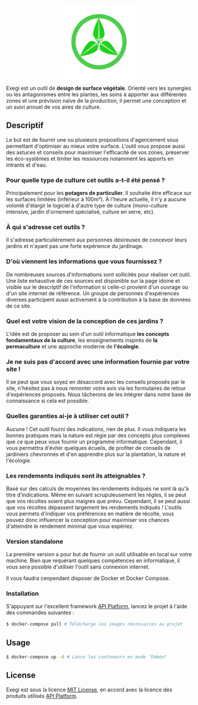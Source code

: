 <div align="center"><img src="client/public/logo.png" alt="API Platform"></div>

Exegi est un outil de **design de surface végétale**. Orienté vers les synergies ou les antagonismes entre les plantes, les soins à apporter aux différentes zones et une prévision naïve de la production, il permet une conception et un suivi annuel de vos aires de culture.

## Descriptif

Le but est de fournir une ou plusieurs propositions d'agencement vous permettant d'optimiser au mieux votre surface. L'outil vous propose aussi des astuces et conseils pour maximiser l'efficacité de vos zones, préserver les éco-systèmes et limiter les ressources notamment les apports en intrants et d'eau.

### Pour quelle type de culture cet outils a-t-il été pensé ?

Principalement pour les **potagers de particulier**. Il souhaite être efficace sur les surfaces limitées (inférieur à 100m²). À l'heure actuelle, il n'y a aucune volonté d'élargir le logiciel à d'autre type de culture (mono-culture intensive, jardin d'ornement spécialisé, culture en serre, etc).

### À qui s'adresse cet outils ?

Il s'adresse particuliérement aux personnes désireuses de concevoir leurs jardins et n'ayant pas une forte expérience du jardinage.

### D'où viennent les informations que vous fournissez ?

De nombreuses sources d'informations sont sollicités pour réaliser cet outil.
Une liste exhaustive de ces sources est disponible sur la page idoine et visible sur le descriptif de l'information si celle-ci provient d'un ouvrage ou d'un site internet de référence.
Un groupe de personnes d'expériences diverses participent aussi activement à la contribution à la base de données de ce site.

### Quel est votre vision de la conception de ces jardins ?

L'idée est de proposer au sein d'un outil informatique **les concepts fondamentaux de la culture**, les enseignements inspirés de **la permaculture** et une approche moderne de **l'écologie**.

### Je ne suis pas d'accord avec une information fournie par votre site !

Il se peut que vous soyez en désaccord avec les conseils proposés par le site, n'hésitez pas à nous remonter votre avis via les formulaires de retour d'expériences proposés. Nous tâcherons de les intégrer dans notre base de connaissance si cela est possible.

### Quelles garanties ai-je à utiliser cet outil ?

Aucune ! Cet outil fourni des indications, rien de plus. Il vous indiquera les bonnes pratiques mais la nature est régie par des concepts plus complexes que ce que peux vous fournir un programme informatique. Cependant, il vous permettra d'éviter quelques écueils, de profiter de conseils de jardiniers chevronnés et d'en apprendre plus sur la plantation, la nature et l'écologie.

### Les rendements indiqués sont ils atteignables ?

Basé sur des calculs de moyennes les rendements indiqués ne sont là qu'à titre d'indications. Même en suivant scrupuleusement les règles, il se peut que vos récoltes soient plus maigres que prévu.
Cependant, il se peut aussi que vos récoltes dépassent largement les rendements indiqués !
L'outils vous permets d'indiquer vos préférences en matière de récolte, vous pouvez donc influencer la conception pour maximiser vos chances d'atteindre le rendement minimal que vous espériez.

### Version standalone

La première version a pour but de fournir un outil utilisable en local sur votre machine. Bien que requérant quelques compétences en informatique, il vous sera possible d'utiliser l'outil sans connexion internet.

Il vous faudra cenpendant disposer de Docker et Docker Compose.

### Installation

S'appuyant sur l'excellent framework [API Platform](https://github.com/api-platform/api-platform), lancez le projet à l'aide des commandes suivantes :

```bash
$ docker-compose pull # Télécharge les images nécessaires au projet
```

## Usage

```bash
$ docker-compose up -d # Lance les conteneurs en mode "Démon"
```

## License

Exegi est sous la licence [MIT License](LICENSE), en accord avec la licence des produits utilisés [API Platform](https://github.com/api-platform/api-platform/blob/master/LICENSE).
